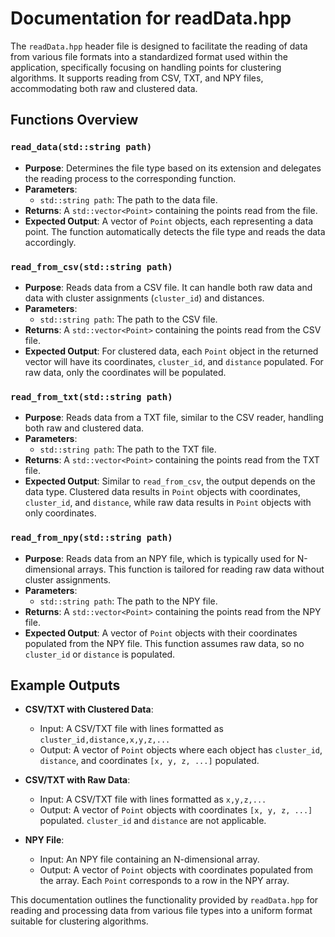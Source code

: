 # Documentation for readData.hpp

The `readData.hpp` header file is designed to facilitate the reading of data from various file formats into a standardized format used within the application, specifically focusing on handling points for clustering algorithms. It supports reading from CSV, TXT, and NPY files, accommodating both raw and clustered data.

## Functions Overview

### `read_data(std::string path)`

- **Purpose**: Determines the file type based on its extension and delegates the reading process to the corresponding function.
- **Parameters**:
  - `std::string path`: The path to the data file.
- **Returns**: A `std::vector<Point>` containing the points read from the file.
- **Expected Output**: A vector of `Point` objects, each representing a data point. The function automatically detects the file type and reads the data accordingly.

### `read_from_csv(std::string path)`

- **Purpose**: Reads data from a CSV file. It can handle both raw data and data with cluster assignments (`cluster_id`) and distances.
- **Parameters**:
  - `std::string path`: The path to the CSV file.
- **Returns**: A `std::vector<Point>` containing the points read from the CSV file.
- **Expected Output**: For clustered data, each `Point` object in the returned vector will have its coordinates, `cluster_id`, and `distance` populated. For raw data, only the coordinates will be populated.

### `read_from_txt(std::string path)`

- **Purpose**: Reads data from a TXT file, similar to the CSV reader, handling both raw and clustered data.
- **Parameters**:
  - `std::string path`: The path to the TXT file.
- **Returns**: A `std::vector<Point>` containing the points read from the TXT file.
- **Expected Output**: Similar to `read_from_csv`, the output depends on the data type. Clustered data results in `Point` objects with coordinates, `cluster_id`, and `distance`, while raw data results in `Point` objects with only coordinates.

### `read_from_npy(std::string path)`

- **Purpose**: Reads data from an NPY file, which is typically used for N-dimensional arrays. This function is tailored for reading raw data without cluster assignments.
- **Parameters**:
  - `std::string path`: The path to the NPY file.
- **Returns**: A `std::vector<Point>` containing the points read from the NPY file.
- **Expected Output**: A vector of `Point` objects with their coordinates populated from the NPY file. This function assumes raw data, so no `cluster_id` or `distance` is populated.

## Example Outputs

- **CSV/TXT with Clustered Data**:
  - Input: A CSV/TXT file with lines formatted as `cluster_id,distance,x,y,z,...`
  - Output: A vector of `Point` objects where each object has `cluster_id`, `distance`, and coordinates `[x, y, z, ...]` populated.

- **CSV/TXT with Raw Data**:
  - Input: A CSV/TXT file with lines formatted as `x,y,z,...`
  - Output: A vector of `Point` objects with coordinates `[x, y, z, ...]` populated. `cluster_id` and `distance` are not applicable.

- **NPY File**:
  - Input: An NPY file containing an N-dimensional array.
  - Output: A vector of `Point` objects with coordinates populated from the array. Each `Point` corresponds to a row in the NPY array.

This documentation outlines the functionality provided by `readData.hpp` for reading and processing data from various file types into a uniform format suitable for clustering algorithms.